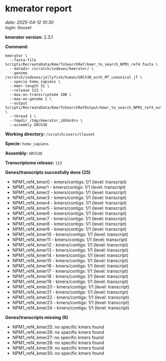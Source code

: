 # kmerator report
*date: 2025-04-12 10:30*  
*login: tlouvet*

**kmerator version:** 2.3.1

**Command:**

```
kmerator \
  --fasta-file Scripts/RecreateData/KmerToSearchRef/kmer_to_search_NPM1_ref4.fasta \
  --datadir /scratch/indexes/kmerator/ \
  --genome /scratch/indexes/jellyfish/human/GRCh38_with_MT_canonical.jf \
  --specie homo_sapiens \
  --kmer-length 31 \
  --release 113 \
  --max-on-transcriptome 100 \
  --max-on-genome 1 \
  --output Scripts/RecreateData/KmerToSearchRefOutput/kmer_to_search_NPM1_ref4_output \
  --thread 1 \
  --tmpdir /tmp/kmerator_i8hkn9rv \
  --assembly GRCh38
```

**Working directory:** `/scratch/users/tlouvet`

**Specie:** `homo_sapiens`

**Assembly:** `GRCh38`

**Transcriptome release:** `113`

**Genes/transcripts succesfully done (25)**

- NPM1_ref4_kmer0 - kmers/contigs: 1/1 (level: transcript)
- NPM1_ref4_kmer1 - kmers/contigs: 1/1 (level: transcript)
- NPM1_ref4_kmer2 - kmers/contigs: 1/1 (level: transcript)
- NPM1_ref4_kmer3 - kmers/contigs: 1/1 (level: transcript)
- NPM1_ref4_kmer4 - kmers/contigs: 1/1 (level: transcript)
- NPM1_ref4_kmer5 - kmers/contigs: 1/1 (level: transcript)
- NPM1_ref4_kmer6 - kmers/contigs: 1/1 (level: transcript)
- NPM1_ref4_kmer7 - kmers/contigs: 1/1 (level: transcript)
- NPM1_ref4_kmer8 - kmers/contigs: 1/1 (level: transcript)
- NPM1_ref4_kmer9 - kmers/contigs: 1/1 (level: transcript)
- NPM1_ref4_kmer10 - kmers/contigs: 1/1 (level: transcript)
- NPM1_ref4_kmer11 - kmers/contigs: 1/1 (level: transcript)
- NPM1_ref4_kmer12 - kmers/contigs: 1/1 (level: transcript)
- NPM1_ref4_kmer13 - kmers/contigs: 1/1 (level: transcript)
- NPM1_ref4_kmer14 - kmers/contigs: 1/1 (level: transcript)
- NPM1_ref4_kmer15 - kmers/contigs: 1/1 (level: transcript)
- NPM1_ref4_kmer16 - kmers/contigs: 1/1 (level: transcript)
- NPM1_ref4_kmer17 - kmers/contigs: 1/1 (level: transcript)
- NPM1_ref4_kmer18 - kmers/contigs: 1/1 (level: transcript)
- NPM1_ref4_kmer19 - kmers/contigs: 1/1 (level: transcript)
- NPM1_ref4_kmer20 - kmers/contigs: 1/1 (level: transcript)
- NPM1_ref4_kmer21 - kmers/contigs: 1/1 (level: transcript)
- NPM1_ref4_kmer22 - kmers/contigs: 1/1 (level: transcript)
- NPM1_ref4_kmer23 - kmers/contigs: 1/1 (level: transcript)
- NPM1_ref4_kmer24 - kmers/contigs: 1/1 (level: transcript)


**Genes/transcripts missing (6)**

- NPM1_ref4_kmer25: no specific kmers found
- NPM1_ref4_kmer26: no specific kmers found
- NPM1_ref4_kmer27: no specific kmers found
- NPM1_ref4_kmer28: no specific kmers found
- NPM1_ref4_kmer29: no specific kmers found
- NPM1_ref4_kmer30: no specific kmers found
